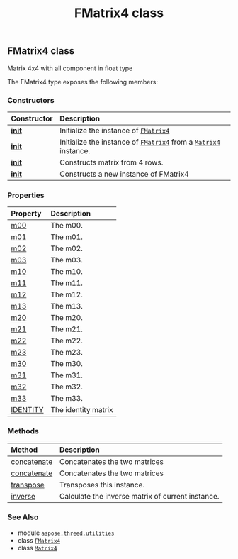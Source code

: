 ﻿---
title: FMatrix4 class
second_title: Aspose.3D for Python via .NET API References
description: 
type: docs
weight: 40
url: /python-net/aspose.threed.utilities/fmatrix4/
is_root: false
---

## FMatrix4 class

Matrix 4x4 with all component in float type



The FMatrix4 type exposes the following members:

### Constructors
| Constructor | Description |
| :- | :- |
| [__init__](/3d/python-net/aspose.threed.utilities/fmatrix4/__init__/#float-float-float-float-float-float-float-float-float-float-float-float-float-float-float-float) | Initialize the instance of [`FMatrix4`](/3d/python-net/aspose.threed.utilities/fmatrix4) |
| [__init__](/3d/python-net/aspose.threed.utilities/fmatrix4/__init__/#aspose.threed.utilities.Matrix4) | Initialize the instance of [`FMatrix4`](/3d/python-net/aspose.threed.utilities/fmatrix4) from a [`Matrix4`](/3d/python-net/aspose.threed.utilities/matrix4) instance. |
| [__init__](/3d/python-net/aspose.threed.utilities/fmatrix4/__init__/#aspose.threed.utilities.FVector4-aspose.threed.utilities.FVector4-aspose.threed.utilities.FVector4-aspose.threed.utilities.FVector4) | Constructs matrix from 4 rows. |
| [__init__](/3d/python-net/aspose.threed.utilities/fmatrix4/__init__/#) | Constructs a new instance of FMatrix4 |


### Properties
| Property | Description |
| :- | :- |
| [m00](/3d/python-net/aspose.threed.utilities/fmatrix4/m00) | The m00. |
| [m01](/3d/python-net/aspose.threed.utilities/fmatrix4/m01) | The m01. |
| [m02](/3d/python-net/aspose.threed.utilities/fmatrix4/m02) | The m02. |
| [m03](/3d/python-net/aspose.threed.utilities/fmatrix4/m03) | The m03. |
| [m10](/3d/python-net/aspose.threed.utilities/fmatrix4/m10) | The m10. |
| [m11](/3d/python-net/aspose.threed.utilities/fmatrix4/m11) | The m11. |
| [m12](/3d/python-net/aspose.threed.utilities/fmatrix4/m12) | The m12. |
| [m13](/3d/python-net/aspose.threed.utilities/fmatrix4/m13) | The m13. |
| [m20](/3d/python-net/aspose.threed.utilities/fmatrix4/m20) | The m20. |
| [m21](/3d/python-net/aspose.threed.utilities/fmatrix4/m21) | The m21. |
| [m22](/3d/python-net/aspose.threed.utilities/fmatrix4/m22) | The m22. |
| [m23](/3d/python-net/aspose.threed.utilities/fmatrix4/m23) | The m23. |
| [m30](/3d/python-net/aspose.threed.utilities/fmatrix4/m30) | The m30. |
| [m31](/3d/python-net/aspose.threed.utilities/fmatrix4/m31) | The m31. |
| [m32](/3d/python-net/aspose.threed.utilities/fmatrix4/m32) | The m32. |
| [m33](/3d/python-net/aspose.threed.utilities/fmatrix4/m33) | The m33. |
| [IDENTITY](/3d/python-net/aspose.threed.utilities/fmatrix4/identity) | The identity matrix |


### Methods
| Method | Description |
| :- | :- |
| [concatenate](/3d/python-net/aspose.threed.utilities/fmatrix4/concatenate/#aspose.threed.utilities.FMatrix4) | Concatenates the two matrices |
| [concatenate](/3d/python-net/aspose.threed.utilities/fmatrix4/concatenate/#aspose.threed.utilities.Matrix4) | Concatenates the two matrices |
| [transpose](/3d/python-net/aspose.threed.utilities/fmatrix4/transpose/#) | Transposes this instance. |
| [inverse](/3d/python-net/aspose.threed.utilities/fmatrix4/inverse/#) | Calculate the inverse matrix of current instance. |



### See Also
* module [`aspose.threed.utilities`](..)
* class [`FMatrix4`](/3d/python-net/aspose.threed.utilities/fmatrix4)
* class [`Matrix4`](/3d/python-net/aspose.threed.utilities/matrix4)
